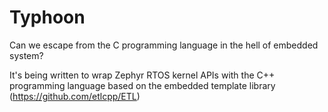 # Typhoon
Can we escape from the C programming language in the hell of embedded system? <br/>

<p>
It's being written to wrap Zephyr RTOS kernel APIs with the C++ programming language based on the embedded template library (<a href="https://github.com/etlcpp/ETL">https://github.com/etlcpp/ETL</a>)
</p>

